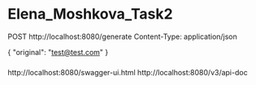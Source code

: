 # Elena_Moshkova_Task2

POST http://localhost:8080/generate
Content-Type: application/json

{
"original": "test@test.com"
}
###

http://localhost:8080/swagger-ui.html
http://localhost:8080/v3/api-doc